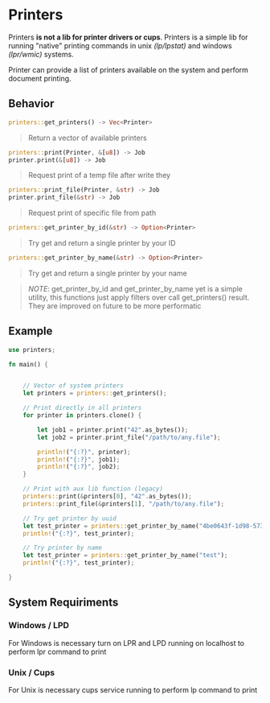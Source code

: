 # Printers

Printers **is not a lib for printer drivers or cups**. Printers is a simple lib for running "native" printing commands in unix *(lp/lpstat)* and windows *(lpr/wmic)* systems.

Printer can provide a list of printers available on the system and perform document printing.

## Behavior

```rust
printers::get_printers() -> Vec<Printer>
```
> Return a vector of available printers

```rust
printers::print(Printer, &[u8]) -> Job
printer.print(&[u8]) -> Job
```
> Request print of a temp file after write they

```rust
printers::print_file(Printer, &str) -> Job
printer.print_file(&str) -> Job
```
> Request print of specific file from path

```rust
printers::get_printer_by_id(&str) -> Option<Printer>
```
> Try get and return a single printer by your ID

```rust
printers::get_printer_by_name(&str) -> Option<Printer>
```
> Try get and return a single printer by your name

> *NOTE*: get_printer_by_id and get_printer_by_name yet is a simple utility, this functions just apply filters over call get_printers() result. They are improved on future to be more performatic 


## Example

```rust
use printers;

fn main() {


    // Vector of system printers
    let printers = printers::get_printers();

    // Print directly in all printers
    for printer in printers.clone() {

        let job1 = printer.print("42".as_bytes());
        let job2 = printer.print_file("/path/to/any.file");

        println!("{:?}", printer);
        println!("{:?}", job1);
        println!("{:?}", job2);
    }

    // Print with aux lib function (legacy)
    printers::print(&printers[0], "42".as_bytes());
    printers::print_file(&printers[1], "/path/to/any.file");

    // Try get printer by uuid
    let test_printer = printers::get_printer_by_name("4be0643f-1d98-573b-97cd-ca98a65347dd");
    println!("{:?}", test_printer);

    // Try printer by name
    let test_printer = printers::get_printer_by_name("test");
    println!("{:?}", test_printer);

}
```

## System Requiriments

### Windows / LPD
For Windows is necessary turn on LPR and LPD running on localhost to perform lpr command to print

### Unix / Cups
For Unix is necessary cups service running to perform lp command to print
